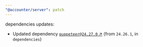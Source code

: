 ```yaml
---
"@accounter/server": patch
---
```

dependencies updates:
  - Updated dependency [`puppeteer@24.27.0` ↗︎](https://www.npmjs.com/package/puppeteer/v/24.27.0) (from `24.26.1`, in `dependencies`)
